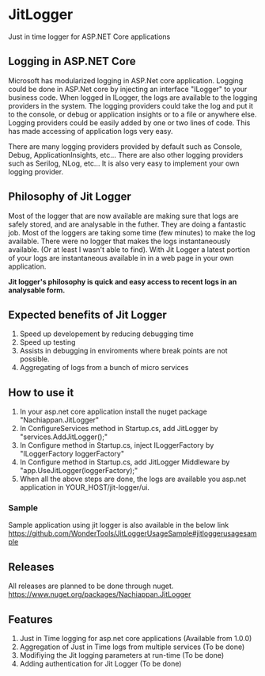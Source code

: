 # JitLogger
Just in time logger for ASP.NET Core applications

## Logging in ASP.NET Core
Microsoft has modularized logging in ASP.Net core application.
Logging could be done in ASP.Net core by injecting an interface "ILogger" to your business code.
When logged in ILogger, the logs are available to the logging providers in the system. The logging providers could take the log and put it to the console, or debug or application insights or to a file or anywhere else.
Logging providers could be easily added by one or two lines of code. This has made accessing of application logs very easy.

There are many logging providers provided by default such as Console, Debug, ApplicationInsights, etc... There are also other logging providers such as Serilog, NLog, etc... It is also very easy to implement your own logging provider.

## Philosophy of Jit Logger
Most of the logger that are now available are making sure that logs are safely stored, and are analysable in the futher. They are doing a fantastic job. Most of the loggers are taking some time (few minutes) to make the log available. There were no logger that makes the logs instantaneously available. (Or at least I wasn't able to find). With Jit Logger a latest portion of your logs are instantaneous available in in a web page in your own application.

**Jit logger's philosophy is quick and easy access to recent logs in an analysable form.**

## Expected benefits of Jit Logger
1. Speed up developement by reducing debugging time
2. Speed up testing
3. Assists in debugging in enviroments where break points are not possible.
4. Aggregating of logs from a bunch of micro services

## How to use it
1. In your asp.net core application install the nuget package "Nachiappan.JitLogger"
2. In ConfigureServices method in Startup.cs, add JitLogger by "services.AddJitLogger();"
3. In Configure method in Startup.cs, inject ILoggerFactory by "ILoggerFactory loggerFactory"
4. In Configure method in Startup.cs, add JitLogger Middleware by "app.UseJitLogger(loggerFactory);"
5. When all the above steps are done, the logs are available you asp.net application in YOUR_HOST/jit-logger/ui.
### Sample
Sample application using jit logger is also available in the below link
https://github.com/WonderTools/JitLoggerUsageSample#jitloggerusagesample


## Releases
All releases are planned to be done through nuget.
https://www.nuget.org/packages/Nachiappan.JitLogger

## Features
1. Just in Time logging for asp.net core applications (Available from 1.0.0)
2. Aggregation of Just in Time logs from multiple services (To be done)
3. Modifiying the Jit logging parameters at run-time (To be done)
4. Adding authentication for Jit Logger (To be done)

